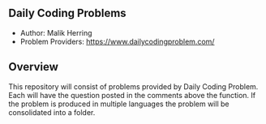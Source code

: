 ## Daily Coding Problems

* Author: Malik Herring
* Problem Providers: https://www.dailycodingproblem.com/

## Overview

This repository will consist of problems provided by Daily Coding Problem.
Each will have the question posted in the comments above the function. If 
the problem is produced in multiple languages the problem will be consolidated
into a folder.

